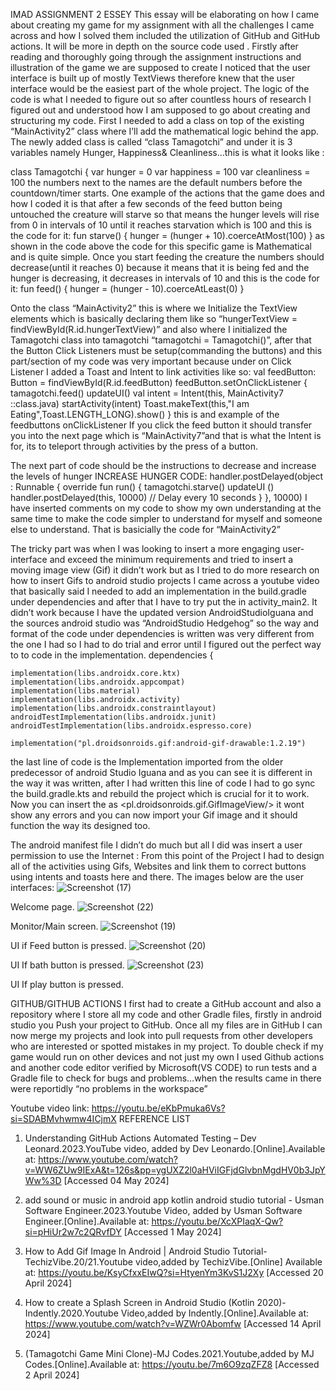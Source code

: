 IMAD ASSIGNMENT 2 ESSEY
This essay will be elaborating on how I came about creating my game for my assignment with all the challenges I came across and how I solved them included the utilization of GitHub and GitHub actions. It will be more in depth on the source code used .
Firstly after reading and thoroughly going through the assignment instructions and illustration of the game we are supposed to create I noticed that the user interface is built up of mostly TextViews therefore knew that the user interface would be the easiest part of the whole project. The logic of the code is what I needed to figure out so after countless hours of research I figured out and understood  how I am supposed to go about creating and structuring my code. First I needed to add a class on top of the existing  “MainActivity2” class where I’ll add the mathematical logic behind the app. The newly added class is called “class Tamagotchi” and under it is 3 variables namely Hunger, Happiness& Cleanliness…this is what it looks like :

class Tamagotchi {
    var hunger = 0
    var happiness = 100
    var cleanliness = 100
  the numbers next to the names are the default numbers before the countdown/timer starts.
One example of the actions that the game does and how I coded it is that after a few seconds of the feed button being untouched the creature will starve so that means the hunger levels will rise from 0 in intervals of 10 until it reaches starvation which is 100 and this is the code for it:
fun starve() {
    hunger = (hunger + 10).coerceAtMost(100)
}
 as shown in the code above the code for this specific game is Mathematical and is quite simple.
Once you start feeding the creature the numbers should decrease(until it reaches 0)  because it means that it is being fed and the hunger is decreasing, it decreases in intervals of 10 and this is the code for it:
fun feed() {
    hunger = (hunger - 10).coerceAtLeast(0)
}

Onto the class “MainActivity2” this is where we Initialize the TextView elements which is basically declaring them like so “hungerTextView = findViewById(R.id.hungerTextView)” and also where I initialized the Tamagotchi class into tamagotchi “tamagotchi = Tamagotchi()”, after that the Button Click Listeners must be setup(commanding the buttons) and this part/section of my code was very important because under on Click Listener I added a Toast and Intent to link activities like so:
val feedButton: Button = findViewById(R.id.feedButton)
feedButton.setOnClickListener {
    tamagotchi.feed()
    updateUI()
    val intent = Intent(this, MainActivity7 ::class.java)
    startActivity(intent)
    Toast.makeText(this,"I am Eating",Toast.LENGTH_LONG).show()
}
this is and example of the feedbuttons onClickListener If you click the feed button it should transfer you into the next page which is “MainActivity7”and that is what the Intent is for, its to teleport through activities by the press of a button.

The next part of code should be the instructions to decrease and increase the levels of hunger 
INCREASE HUNGER CODE:
handler.postDelayed(object : Runnable {
    override fun run() {
        tamagotchi.starve()
        updateUI ()
        handler.postDelayed(this, 10000) // Delay every 10 seconds
    }
}, 10000) 
I have inserted comments on my code to show my own understanding at the same time to make the code simpler to understand for myself and someone else to understand. That is basicially the code for “MainActivity2”

The tricky part was when I was looking to insert a more engaging user-interface and exceed the minimum requirements and  tried to insert a moving image view (Gif) it didn’t work but as I tried to do more research on how to insert Gifs to android studio projects  I came across a youtube video that basically said I needed to add an implementation in the build.gradle under dependencies and after that I have to try put the <GifTextView/> in activity_main2. It didn’t work because I have the updated version AndroidStudioIguana and the sources android studio was “AndroidStudio Hedgehog” so the way and format of the code under dependencies is written was very different from the one I had so I had to do trial and error until I  figured out the perfect way to to code in the implementation.
dependencies {

    implementation(libs.androidx.core.ktx)
    implementation(libs.androidx.appcompat)
    implementation(libs.material)
    implementation(libs.androidx.activity)
    implementation(libs.androidx.constraintlayout)
    androidTestImplementation(libs.androidx.junit)
    androidTestImplementation(libs.androidx.espresso.core)

    implementation("pl.droidsonroids.gif:android-gif-drawable:1.2.19")
the last line of code is the Implementation imported from the older predecessor of android Studio Iguana and as you can see it is different in the way it was written, after I had written this line of code I  had to go sync the build.gradle.kts and rebuild the project which is crucial for it to work. Now you can insert the <GifTextView/> as <pl.droidsonroids.gif.GifImageView/> it wont show any errors and you can now import your Gif image and it should function the way its designed too.

The android manifest file I didn’t do much but all I did was insert a user permission to use the Internet :
<uses-permission android:name="android.permission.INTERNET" />
<uses-permission android:name="android.permission.ACCESS_NETWORK_STATE" />
From this point of the Project I had to design all of the activities using Gifs, Websites and link them to correct buttons using intents and toasts here and there.
The images below are the user interfaces:
 ![Screenshot (17)](https://github.com/Stylo321/Tamagotchi/assets/165194260/63f3c123-5357-43a8-b9e4-1d8535ed839a)

Welcome page.
 ![Screenshot (22)](https://github.com/Stylo321/Tamagotchi/assets/165194260/205a5742-efe5-4212-88e8-c8c514b3cc79)

Monitor/Main screen.
![Screenshot (19)](https://github.com/Stylo321/Tamagotchi/assets/165194260/0409d979-e87a-46bb-a3eb-de27f31173fe)

 UI if Feed  button is pressed.
 ![Screenshot (20)](https://github.com/Stylo321/Tamagotchi/assets/165194260/f27da507-74a6-4641-9f45-3d987876a665)

 UI If bath button is pressed.
 	![Screenshot (23)](https://github.com/Stylo321/Tamagotchi/assets/165194260/4c8bccb0-bc20-4b11-9216-e3e5b9039bef)

UI If play button is pressed.	


GITHUB/GITHUB ACTIONS
I first had to create a GitHub account and also a repository where I store all my code and other Gradle files, firstly in android studio you Push your project to GitHub. Once all my files are in GitHub I can now merge my projects and look into pull requests from other developers who are interested or spotted mistakes in my project. To double check if my game would run on other devices and not just my own I used Github actions and another code editor verified by Microsoft(VS CODE) to run tests and a Gradle file to check for bugs and problems…when the results came in there were reportidly “no problems in the workspace”


 Youtube video link: https://youtu.be/eKbPmuka6Vs?si=SDABMvhwmw4ICjmX
REFERENCE LIST
1.	Understanding GitHub Actions  Automated Testing – Dev Leonard.2023.YouTube video, added by Dev Leonardo.[Online].Available at:
https://www.youtube.com/watch?v=WW6ZUw9IExA&t=126s&pp=ygUXZ2l0aHViIGFjdGlvbnMgdHV0b3JpYWw%3D  [Accessed 04 May 2024]

2.	add sound or music in android app kotlin android studio tutorial  - Usman Software Engineer.2023.Youtube Video, added by Usman Software Engineer.[Online].Available at: https://youtu.be/XcXPIaqX-Qw?si=pHiUr2w7c2QRvfDY [Accessed 1 May 2024]

3.	How to Add Gif Image In Android | Android Studio Tutorial-TechizVibe.20/21.Youtube video,added by TechizVibe.[Online] Available at: https://youtu.be/KsyCfxxEIwQ?si=HtyenYm3KvS1J2Xy [Accessed 20 April 2024]

4.	How to create a Splash Screen in Android Studio (Kotlin 2020)-Indently.2020.Youtube Video,added by Indently.[Online].Available at: https://www.youtube.com/watch?v=WZWr0Abomfw [Accessed 14 April 2024]

5.	(Tamagotchi Game Mini Clone)-MJ Codes.2021.Youtube,added by MJ Codes.[Online].Available at: https://youtu.be/7m6O9zqZFZ8 [Accessed 2 April 2024]

